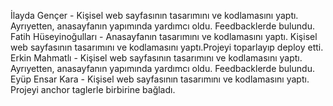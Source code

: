 İlayda Gençer - Kişisel web sayfasının tasarımını ve kodlamasını yaptı. Ayrıyetten, anasayfanın yapımında yardımcı oldu. Feedbacklerde bulundu.
Fatih Hüseyinoğulları - Anasayfanın tasarımını ve kodlamasını yaptı. Kişisel web sayfasının tasarımını ve kodlamasını yaptı.Projeyi toparlayıp deploy etti.
Erkin Mahmatlı - Kişisel web sayfasının tasarımını ve kodlamasını yaptı. Ayrıyetten, anasayfanın yapımında yardımcı oldu. Feedbacklerde bulundu.
Eyüp Ensar Kara - Kişisel web sayfasının tasarımını ve kodlamasını yaptı. Projeyi anchor taglerle birbirine bağladı. 